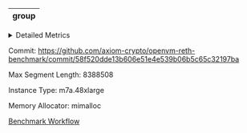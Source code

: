 | group |
| --- |


<details>
<summary>Detailed Metrics</summary>

| block_number | segment | total_cycles |
| --- | --- | --- |
| 21000000 | 0 | <div style='text-align: right'>23,007,901</div>  |
| 21000000 | 1 | <div style='text-align: right'>22,995,478</div>  |
| 21000000 | 2 | <div style='text-align: right'>23,900,842</div>  |
| 21000000 | 3 | <div style='text-align: right'>24,436,546</div>  |
| 21000000 | 4 | <div style='text-align: right'>24,062,644</div>  |
| 21000000 | 5 | <div style='text-align: right'>24,766,917</div>  |
| 21000000 | 6 | <div style='text-align: right'>23,851,150</div>  |
| 21000000 | 7 | <div style='text-align: right'>23,323,223</div>  |
| 21000000 | 8 | <div style='text-align: right'>8,842,706</div>  |

| block_number | execute_time_ms |
| --- | --- |
| 21000000 | <div style='text-align: right'>540,586.0</div>  |

</details>



Commit: https://github.com/axiom-crypto/openvm-reth-benchmark/commit/58f520dde13b606e51e4e539b06b5c65c32197ba

Max Segment Length: 8388508

Instance Type: m7a.48xlarge

Memory Allocator: mimalloc

[Benchmark Workflow](https://github.com/axiom-crypto/openvm-reth-benchmark/actions/runs/12512788961)
